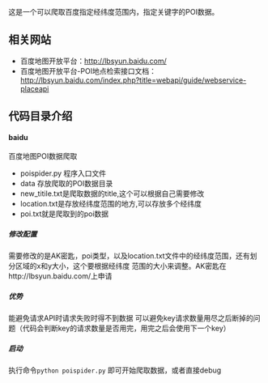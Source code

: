 这是一个可以爬取百度指定经纬度范围内，指定关键字的POI数据。

## 相关网站
- 百度地图开放平台：http://lbsyun.baidu.com/
- 百度地图开放平台-POI地点检索接口文档：http://lbsyun.baidu.com/index.php?title=webapi/guide/webservice-placeapi

## 代码目录介绍
#### baidu
百度地图POI数据爬取

- poispider.py 程序入口文件
- data 存放爬取的POI数据目录
- new_titile.txt是爬取数据的title,这个可以根据自己需要修改
- location.txt是存放经纬度范围的地方,可以存放多个经纬度
- poi.txt就是爬取到的poi数据

##### 修改配置
需要修改的是AK密匙，poi类型，以及location.txt文件中的经纬度范围，还有划分区域的x和y大小，这个要根据经纬度
范围的大小来调整。AK密匙在http://lbsyun.baidu.com/上申请

##### 优势
能避免请求API时请求失败时得不到数据
可以避免key请求数量用尽之后断掉的问题（代码会判断key的请求数量是否用完，用完之后会使用下一个key）


##### 启动
执行命令`python poispider.py` 即可开始爬取数据，或者直接debug  













   